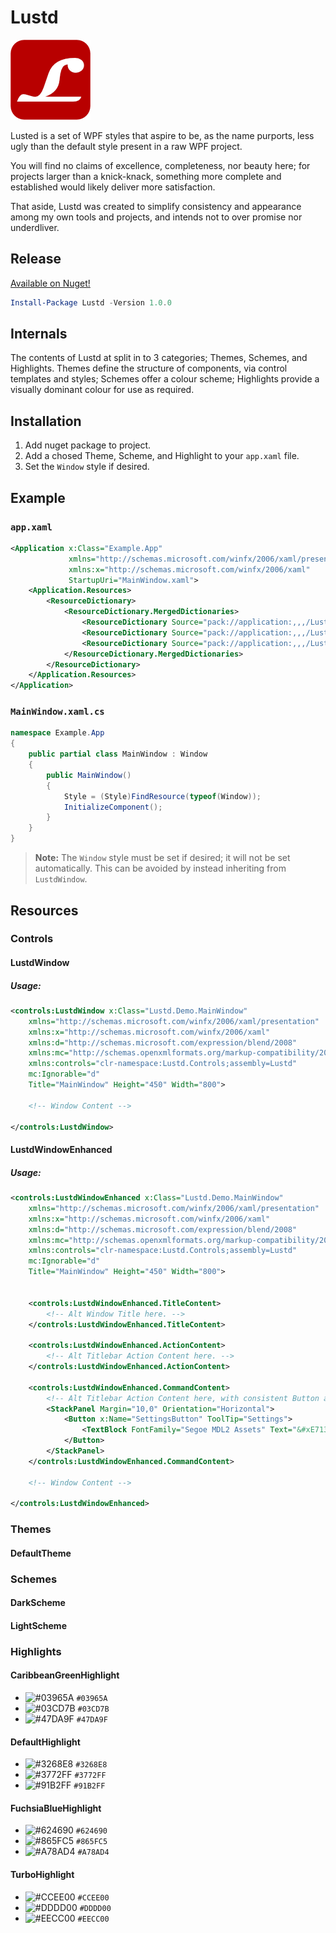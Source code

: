 Lustd
=====

![Lustd Logo](Assets/Lustd-Branding.png)

Lusted is a set of WPF styles that aspire to be, as the name purports, less ugly than the default style present in a raw WPF project.

You will find no claims of excellence, completeness, nor beauty here; for projects larger than a knick-knack, something more complete and established would likely deliver more satisfaction. 

That aside, Lustd was created to simplify consistency and appearance among my own tools and projects, and intends not to over promise nor underdliver. 

Release
-------

[Available on Nuget!](https://www.nuget.org/packages/Lustd/1.0.0)

``` PowerShell
Install-Package Lustd -Version 1.0.0
```

Internals
---------

The contents of Lustd at split in to 3 categories; Themes, Schemes, and Highlights. Themes define the structure of components, via control templates and styles; Schemes offer a colour scheme; Highlights provide a visually dominant colour for use as required.

Installation
------------

1. Add nuget package to project.
2. Add a chosed Theme, Scheme, and Highlight to your `app.xaml` file.
3. Set the `Window` style if desired. 

Example
-------

### `app.xaml`

``` xml
<Application x:Class="Example.App"
             xmlns="http://schemas.microsoft.com/winfx/2006/xaml/presentation"
             xmlns:x="http://schemas.microsoft.com/winfx/2006/xaml"
             StartupUri="MainWindow.xaml">
    <Application.Resources>
        <ResourceDictionary>
            <ResourceDictionary.MergedDictionaries>
                <ResourceDictionary Source="pack://application:,,,/Lustd;component/Themes/DefaultTheme.xaml" />
                <ResourceDictionary Source="pack://application:,,,/Lustd;component/Schemes/DarkScheme.xaml" />
                <ResourceDictionary Source="pack://application:,,,/Lustd;component/Highlights/TurboHighlight.xaml" />
            </ResourceDictionary.MergedDictionaries>
        </ResourceDictionary>
    </Application.Resources>
</Application>
```

### `MainWindow.xaml.cs`

``` cs
namespace Example.App
{
    public partial class MainWindow : Window
    {
        public MainWindow()
        {
            Style = (Style)FindResource(typeof(Window));
            InitializeComponent();
        }
    }
}
```

> **Note:** The `Window` style must be set if desired; it will not be set automatically. This can be avoided by instead inheriting from `LustdWindow`.

Resources
---------

### Controls

#### LustdWindow

##### Usage:

``` xml
<controls:LustdWindow x:Class="Lustd.Demo.MainWindow"
    xmlns="http://schemas.microsoft.com/winfx/2006/xaml/presentation"
    xmlns:x="http://schemas.microsoft.com/winfx/2006/xaml"
    xmlns:d="http://schemas.microsoft.com/expression/blend/2008"
    xmlns:mc="http://schemas.openxmlformats.org/markup-compatibility/2006"
    xmlns:controls="clr-namespace:Lustd.Controls;assembly=Lustd"
    mc:Ignorable="d"
    Title="MainWindow" Height="450" Width="800">

    <!-- Window Content -->

</controls:LustdWindow>
```

#### LustdWindowEnhanced

##### Usage:

``` xml
<controls:LustdWindowEnhanced x:Class="Lustd.Demo.MainWindow"
    xmlns="http://schemas.microsoft.com/winfx/2006/xaml/presentation"
    xmlns:x="http://schemas.microsoft.com/winfx/2006/xaml"
    xmlns:d="http://schemas.microsoft.com/expression/blend/2008"
    xmlns:mc="http://schemas.openxmlformats.org/markup-compatibility/2006"
    xmlns:controls="clr-namespace:Lustd.Controls;assembly=Lustd"
    mc:Ignorable="d"
    Title="MainWindow" Height="450" Width="800">


    <controls:LustdWindowEnhanced.TitleContent>
        <!-- Alt Window Title here. -->
    </controls:LustdWindowEnhanced.TitleContent>

    <controls:LustdWindowEnhanced.ActionContent>
        <!-- Alt Titlebar Action Content here. -->
    </controls:LustdWindowEnhanced.ActionContent>

    <controls:LustdWindowEnhanced.CommandContent>
        <!-- Alt Titlebar Action Content here, with consistent Button and ToggleButton styles. -->
        <StackPanel Margin="10,0" Orientation="Horizontal">
            <Button x:Name="SettingsButton" ToolTip="Settings">
                <TextBlock FontFamily="Segoe MDL2 Assets" Text="&#xE713;" />
            </Button>
        </StackPanel>
    </controls:LustdWindowEnhanced.CommandContent>

    <!-- Window Content -->

</controls:LustdWindowEnhanced>
```

### Themes

#### DefaultTheme

### Schemes

#### DarkScheme

#### LightScheme

### Highlights

#### CaribbeanGreenHighlight

- ![#03965A](https://placehold.it/15/03965A/000000?text=+) `#03965A`
- ![#03CD7B](https://placehold.it/15/03CD7B/000000?text=+) `#03CD7B`
- ![#47DA9F](https://placehold.it/15/47DA9F/000000?text=+) `#47DA9F`

#### DefaultHighlight

- ![#3268E8](https://placehold.it/15/3268E8/000000?text=+) `#3268E8`
- ![#3772FF](https://placehold.it/15/3772FF/000000?text=+) `#3772FF`
- ![#91B2FF](https://placehold.it/15/91B2FF/000000?text=+) `#91B2FF`

#### FuchsiaBlueHighlight

- ![#624690](https://placehold.it/15/624690/000000?text=+) `#624690`
- ![#865FC5](https://placehold.it/15/865FC5/000000?text=+) `#865FC5`
- ![#A78AD4](https://placehold.it/15/A78AD4/000000?text=+) `#A78AD4`

#### TurboHighlight

- ![#CCEE00](https://placehold.it/15/CCEE00/000000?text=+) `#CCEE00`
- ![#DDDD00](https://placehold.it/15/DDDD00/000000?text=+) `#DDDD00`
- ![#EECC00](https://placehold.it/15/EECC00/000000?text=+) `#EECC00`
